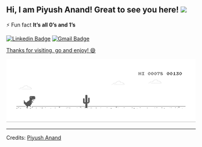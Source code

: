 ## Hi, I am Piyush Anand! Great to see you here! <img src="https://raw.githubusercontent.com/aemmadi/aemmadi/master/wave.gif" width="30px">

⚡ Fun fact **It’s all 0’s and 1’s**

[![Linkedin Badge](https://img.shields.io/badge/-Piyush%20Anand-blue?style=flat-square&logo=Linkedin&logoColor=white&link=https://www.linkedin.com/in/piyush-anand-635208201/)](https://www.linkedin.com/in/piyush-anand-635208201/)
[![Gmail Badge](https://img.shields.io/badge/-Piyush%20Anand-c14438?style=flat-square&logo=Gmail&logoColor=white&link=mailto:piyushanand2580@gmail.com)](mailto:piyushanand2580@gmail.com)

[Thanks for visiting, go and enjoy! :smile: ](http://wayou.github.io/t-rex-runner/)

![chrome offline game cast](assets/dino.gif)

-----
Credits: [Piyush Anand](https://github.com/anandpiyush1521)